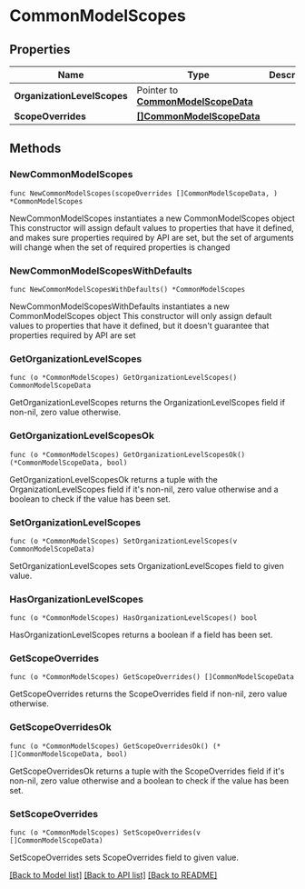# CommonModelScopes

## Properties

Name | Type | Description | Notes
------------ | ------------- | ------------- | -------------
**OrganizationLevelScopes** | Pointer to [**CommonModelScopeData**](CommonModelScopeData.md) |  | [optional] 
**ScopeOverrides** | [**[]CommonModelScopeData**](CommonModelScopeData.md) |  | 

## Methods

### NewCommonModelScopes

`func NewCommonModelScopes(scopeOverrides []CommonModelScopeData, ) *CommonModelScopes`

NewCommonModelScopes instantiates a new CommonModelScopes object
This constructor will assign default values to properties that have it defined,
and makes sure properties required by API are set, but the set of arguments
will change when the set of required properties is changed

### NewCommonModelScopesWithDefaults

`func NewCommonModelScopesWithDefaults() *CommonModelScopes`

NewCommonModelScopesWithDefaults instantiates a new CommonModelScopes object
This constructor will only assign default values to properties that have it defined,
but it doesn't guarantee that properties required by API are set

### GetOrganizationLevelScopes

`func (o *CommonModelScopes) GetOrganizationLevelScopes() CommonModelScopeData`

GetOrganizationLevelScopes returns the OrganizationLevelScopes field if non-nil, zero value otherwise.

### GetOrganizationLevelScopesOk

`func (o *CommonModelScopes) GetOrganizationLevelScopesOk() (*CommonModelScopeData, bool)`

GetOrganizationLevelScopesOk returns a tuple with the OrganizationLevelScopes field if it's non-nil, zero value otherwise
and a boolean to check if the value has been set.

### SetOrganizationLevelScopes

`func (o *CommonModelScopes) SetOrganizationLevelScopes(v CommonModelScopeData)`

SetOrganizationLevelScopes sets OrganizationLevelScopes field to given value.

### HasOrganizationLevelScopes

`func (o *CommonModelScopes) HasOrganizationLevelScopes() bool`

HasOrganizationLevelScopes returns a boolean if a field has been set.

### GetScopeOverrides

`func (o *CommonModelScopes) GetScopeOverrides() []CommonModelScopeData`

GetScopeOverrides returns the ScopeOverrides field if non-nil, zero value otherwise.

### GetScopeOverridesOk

`func (o *CommonModelScopes) GetScopeOverridesOk() (*[]CommonModelScopeData, bool)`

GetScopeOverridesOk returns a tuple with the ScopeOverrides field if it's non-nil, zero value otherwise
and a boolean to check if the value has been set.

### SetScopeOverrides

`func (o *CommonModelScopes) SetScopeOverrides(v []CommonModelScopeData)`

SetScopeOverrides sets ScopeOverrides field to given value.



[[Back to Model list]](../README.md#documentation-for-models) [[Back to API list]](../README.md#documentation-for-api-endpoints) [[Back to README]](../README.md)


